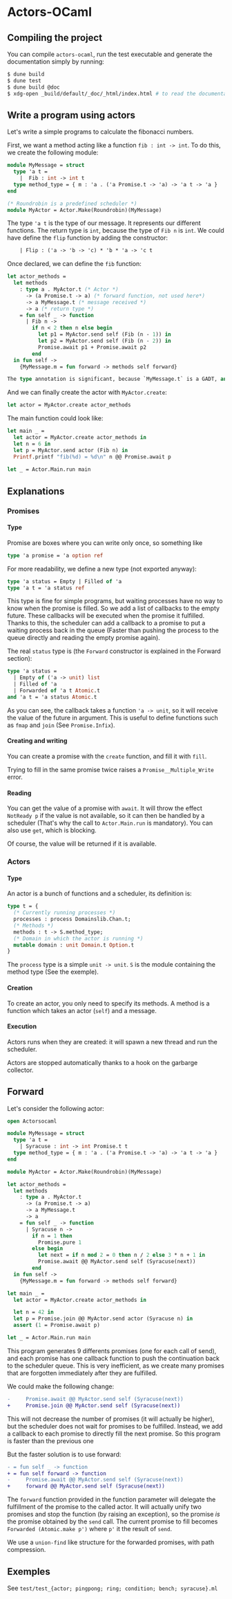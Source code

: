 # Actors-OCaml
## Compiling the project

You can compile `actors-ocaml`, run the test executable and generate the documentation simply by running:

``` sh
$ dune build
$ dune test
$ dune build @doc
$ xdg-open _build/default/_doc/_html/index.html # to read the documentation, replace xdg-open by your favorite web browser
```


## Write a program using actors

Let's write a simple programs to calculate the fibonacci numbers.

First, we want a method acting like a function `fib : int -> int`. To do this, we create the following module:

``` ocaml
module MyMessage = struct
  type 'a t =
    |  Fib : int -> int t
  type method_type = { m : 'a . ('a Promise.t -> 'a) -> 'a t -> 'a }
end

(* Roundrobin is a predefined scheduler *)
module MyActor = Actor.Make(Roundrobin)(MyMessage)
```


The type `'a t` is the type of our message. It represents our different functions. The return type is `int`, because the type of `Fib n` is `int`.
We could have define the `flip` function by adding the constructor:

``` ocaml
    | Flip : ('a -> 'b -> 'c) * 'b * 'a -> 'c t
```

Once declared, we can define the `fib` function:

``` ocaml
let actor_methods =
  let methods
    : type a . MyActor.t (* Actor *)
      -> (a Promise.t -> a) (* forward function, not used here*)
      -> a MyMessage.t (* message received *)
      -> a (* return type *)
    = fun self _ -> function
      | Fib n ->
        if n < 2 then n else begin
          let p1 = MyActor.send self (Fib (n - 1)) in
          let p2 = MyActor.send self (Fib (n - 2)) in
          Promise.await p1 + Promise.await p2
        end
  in fun self ->
    {MyMessage.m = fun forward -> methods self forward}

The type annotation is significant, because `MyMessage.t` is a GADT, and we want a function of type `'a . 'a MyMessage.t -> 'a` (In fact, we want a `'a . ('a Promise.t -> 'a) -> 'a MyMessage.t -> 'a`, see the Forward section)
```

And we can finally create the actor with `MyActor.create`:

``` ocaml
let actor = MyActor.create actor_methods
```

The main function could look like:

``` ocaml
let main _ =
  let actor = MyActor.create actor_methods in
  let n = 6 in
  let p = MyActor.send actor (Fib n) in
  Printf.printf "fib(%d) = %d\n" n @@ Promise.await p
  
let _ = Actor.Main.run main
```

## Explanations
### Promises
#### Type

Promise are boxes where you can write only once, so something like

``` ocaml
type 'a promise = 'a option ref
```

For more readability, we define a new type (not exported anyway):

``` ocaml
type 'a status = Empty | Filled of 'a
type 'a t = 'a status ref
```

This type is fine for simple programs, but waiting processes have no way to know when the promise is filled.
So we add a list of callbacks to the empty future. These callbacks will be executed when the promise it fulfilled.
Thanks to this, the scheduler can add a callback to a promise to put a waiting process back in the queue (Faster than pushing the process to the queue directly and reading the empty promise again).

The real `status` type is (the `Forward` constructor is explained in the Forward section):
``` ocaml
type 'a status =
  | Empty of ('a -> unit) list
  | Filled of 'a
  | Forwarded of 'a t Atomic.t
and 'a t = 'a status Atomic.t
```

As you can see, the callback takes a function `'a -> unit`, so it will receive the value of the future in argument.
This is useful to define functions such as `fmap` and `join` (See `Promise.Infix`).

#### Creating and writing

You can create a promise with the `create` function, and fill it with `fill`.

Trying to fill in the same promise twice raises a `Promise__Multiple_Write` error.

#### Reading

You can get the value of a promise with `await`. It will throw the effect `NotReady p` if the value is not available, so it can then be handled by a scheduler (That's why the call to `Actor.Main.run` is mandatory).
You can also use `get`, which is blocking.

Of course, the value will be returned if it is available.


### Actors
#### Type

An actor is a  bunch of functions and a scheduler, its definition is:

``` ocaml
type t = {
  (* Currently running processes *)
  processes : process Domainslib.Chan.t;
  (* Methods *)
  methods : t -> S.method_type;
  (* Domain in which the actor is running *)
  mutable domain : unit Domain.t Option.t
}
```

The `process` type is a simple `unit -> unit`. `S` is the module containing the method type (See the exemple).

#### Creation

To create an actor, you only need to specify its methods.
A method is a function which takes an actor (`self`) and a message.

#### Execution
Actors runs when they are created: it will spawn a new thread and run the scheduler.

Actors are stopped automatically thanks to a hook on the garbarge collector.

## Forward
Let's consider the following actor:

``` ocaml
open Actorsocaml

module MyMessage = struct
  type 'a t =
    | Syracuse : int -> int Promise.t t
  type method_type = { m : 'a . ('a Promise.t -> 'a) -> 'a t -> 'a }
end

module MyActor = Actor.Make(Roundrobin)(MyMessage)

let actor_methods =
  let methods
    : type a . MyActor.t
      -> (a Promise.t -> a)
      -> a MyMessage.t
      -> a
    = fun self _ -> function
      | Syracuse n ->
        if n = 1 then
          Promise.pure 1
        else begin
          let next = if n mod 2 = 0 then n / 2 else 3 * n + 1 in
          Promise.await @@ MyActor.send self (Syracuse(next))
        end
  in fun self ->
    {MyMessage.m = fun forward -> methods self forward}

let main _ =
  let actor = MyActor.create actor_methods in

  let n = 42 in
  let p = Promise.join @@ MyActor.send actor (Syracuse n) in
  assert (1 = Promise.await p)

let _ = Actor.Main.run main
```

This program generates 9 differents promises (one for each call of send), and each promise has one callback function to push the continuation back to the scheduler queue.
This is very inefficient, as we create many promises that are forgotten immediately after they are fulfilled.

We could make the following change:

``` diff
-     Promise.await @@ MyActor.send self (Syracuse(next))
+     Promise.join @@ MyActor.send self (Syracuse(next))
```
This will not decrease the number of promises (it will actually be higher), but the scheduler does not wait for promises to be fulfilled. Instead, we add a callback to each promise to directly fill the next promise. So this program is faster than the previous one

But the faster solution is to use forward:

``` diff
- = fun self _ -> function
+ = fun self forward -> function
-     Promise.await @@ MyActor.send self (Syracuse(next))
+     forward @@ MyActor.send self (Syracuse(next))
```

The `forward` function provided in the function parameter will delegate the fulfillment of the promise to the called actor.
It will actually unify two promises and stop the function (by raising an exception), so the promise *is* the promise obtained by the `send` call.
The current promise to fill becomes `Forwarded (Atomic.make p')` where `p'` it the result of `send`.

We use a `union-find` like structure for the forwarded promises, with path compression.

## Exemples
See `test/test_{actor; pingpong; ring; condition; bench; syracuse}.ml`
